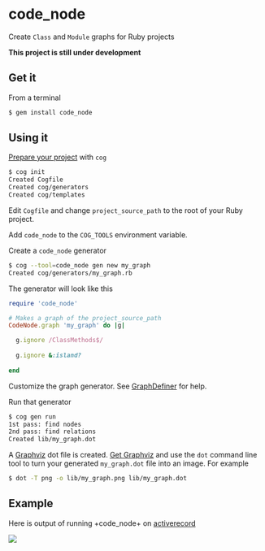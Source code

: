 code_node
=========

Create `Class` and `Module` graphs for Ruby projects

**This project is still under development**

Get it
------

From a terminal

```bash
$ gem install code_node
```

Using it
--------

[Prepare your project](https://github.com/ktonon/cog#prepare-a-project) with `cog`

```bash
$ cog init
Created Cogfile
Created cog/generators
Created cog/templates
```

Edit `Cogfile` and change `project_source_path` to the root of your Ruby project.

Add `code_node` to the `COG_TOOLS` environment variable.

Create a `code_node` generator

```bash
$ cog --tool=code_node gen new my_graph
Created cog/generators/my_graph.rb
```

The generator will look like this

```ruby
require 'code_node'

# Makes a graph of the project_source_path
CodeNode.graph 'my_graph' do |g|

  g.ignore /ClassMethods$/
    
  g.ignore &:island?
  
end
```

Customize the graph generator. See [GraphDefiner](http://ktonon.github.com/code_node/CodeNode/DSL/GraphDefiner.html) for help.

Run that generator

```bash
$ cog gen run
1st pass: find nodes
2nd pass: find relations
Created lib/my_graph.dot
```

A [Graphviz](http://www.graphviz.org) dot file is created. [Get Graphviz](http://www.graphviz.org/Download.php)
and use the `dot` command line tool to turn your generated `my_graph.dot` file into an image.
For example

```bash
$ dot -T png -o lib/my_graph.png lib/my_graph.dot
```

Example
-------

Here is output of running +code_node+ on [activerecord](https://github.com/rails/rails/tree/master/activerecord/lib)

<img src="https://raw.github.com/ktonon/code_node/master/examples/activerecord.png" />